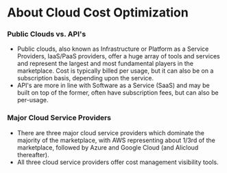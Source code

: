 # About Cloud Cost Optimization

### Public Clouds vs. API's

* Public clouds, also known as Infrastructure or Platform as a Service Providers, IaaS/PaaS providers, offer a huge array of tools and services and represent the largest and most fundamental players in the marketplace. Cost is typically billed per usage, but it can also be on a subscription basis, depending upon the service.
* API's are more in line with Software as a Service (SaaS) and may be built on top of the former, often have subscription fees, but can also be per-usage.
### Major Cloud Service Providers

* There are three major cloud service providers which dominate the majority of the marketplace, with AWS representing about 1/3rd of the marketplace, followed by Azure and Google Cloud (and Alicloud thereafter).
* All three cloud service providers offer cost management visibility tools.